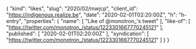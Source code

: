 {
  "kind": "likes",
  "slug": "2020/02/mwjcp",
  "client_id": "https://indigenous.realize.be",
  "date": "2020-02-01T02:20:00Z",
  "h": "h-entry",
  "properties": {
    "name": [
      "Like of @monotron_'s tweet"
    ],
    "like-of": [
      "https://twitter.com/monotron_/status/1223301667770245121"
    ],
    "published": [
      "2020-02-01T02:20:00Z"
    ],
    "syndication": [
      "https://twitter.com/monotron_/status/1223301667770245121"
    ]
  }
}
